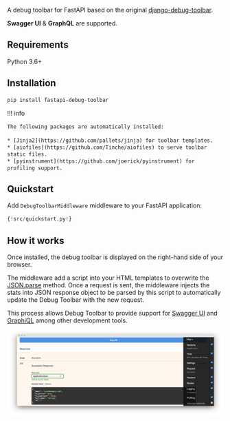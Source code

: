A debug toolbar for FastAPI based on the original [django-debug-toolbar](https://github.com/jazzband/django-debug-toolbar).

**Swagger UI** & **GraphQL** are supported.

## Requirements

Python 3.6+

## Installation

```sh
pip install fastapi-debug-toolbar
```

!!! info

    The following packages are automatically installed:

    * [Jinja2](https://github.com/pallets/jinja) for toolbar templates.
    * [aiofiles](https://github.com/Tinche/aiofiles) to serve toolbar static files.
    * [pyinstrument](https://github.com/joerick/pyinstrument) for profiling support.

## Quickstart

Add `DebugToolbarMiddleware` middleware to your FastAPI application:

```py
{!src/quickstart.py!}
```

## How it works

Once installed, the debug toolbar is displayed on the right-hand side of your browser.

The middleware add a script into your HTML templates to overwrite the [JSON.parse](https://www.w3schools.com/js/js_json_parse.asp) method. Once a request is sent, the middleware injects the stats into JSON response object to be parsed by this script to automatically update the Debug Toolbar with the new request.

This process allows Debug Toolbar to provide support for [Swagger UI](https://swagger.io/tools/swagger-ui/) and [GraphiQL](https://github.com/graphql/graphiql) among other development tools.

![Swagger UI](img/Swagger.png)
